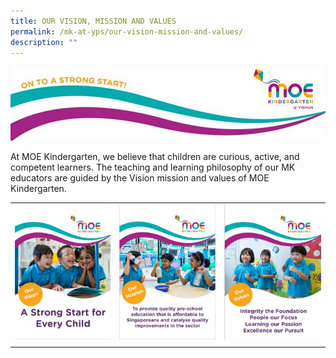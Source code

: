 ```yaml
---
title: OUR VISION, MISSION AND VALUES
permalink: /mk-at-yps/our-vision-mission-and-values/
description: ""
---
```

![](/images/MK%20YPS/Vision%20Mission%20Values/MK_Header.jpg)

At MOE Kindergarten, we believe that children are curious, active, and competent learners.
The teaching and learning philosophy of our MK educators are guided by the Vision mission and values of MOE Kindergarten.

| | | |
| -------- | -------- | -------- |
| <center>![](/images/MK%20YPS/Vision%20Mission%20Values/MK_Vision.jpg)</center> | <center>![](/images/MK%20YPS/Vision%20Mission%20Values/MK_Mission.jpg)</center> | <center>![](/images/MK%20YPS/Vision%20Mission%20Values/MK_Values.jpg)</center> |
| | | |